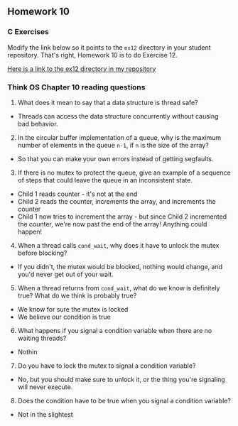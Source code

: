 ## Homework 10

### C Exercises

Modify the link below so it points to the `ex12` directory in your
student repository.  That's right, Homework 10 is to do Exercise 12.

[Here is a link to the ex12 directory in my repository](https://github.com/SeanFoley123/ExercisesInC/tree/master/exercises/ex12)

### Think OS Chapter 10 reading questions

1) What does it mean to say that a data structure is thread safe?

- Threads can access the data structure concurrently without causing bad behavior.

2) In the circular buffer implementation of a queue, why is the maximum number of elements in the queue `n-1`,
if `n` is the size of the array?

- So that you can make your own errors instead of getting segfaults.

3) If there is no mutex to protect the queue, give an example of a sequence of steps that could leave
the queue in an inconsistent state.

- Child 1 reads counter - it's not at the end
- Child 2 reads the counter, increments the array, and increments the counter
- Child 1 now tries to increment the array - but since Child 2 incremented the counter, we're now past the end of the array! Anything could happen!

4) When a thread calls `cond_wait`, why does it have to unlock the mutex before blocking?

- If you didn't, the mutex would be blocked, nothing would change, and you'd never get out of your wait.

5) When a thread returns from `cond_wait`, what do we know is definitely true?  What do we think is probably true?

- We know for sure the mutex is locked
- We believe our condition is true

6) What happens if you signal a condition variable when there are no waiting threads?

- Nothin

7) Do you have to lock the mutex to signal a condition variable?

- No, but you should make sure to unlock it, or the thing you're signaling will never execute.

8) Does the condition have to be true when you signal a condition variable?

- Not in the slightest




